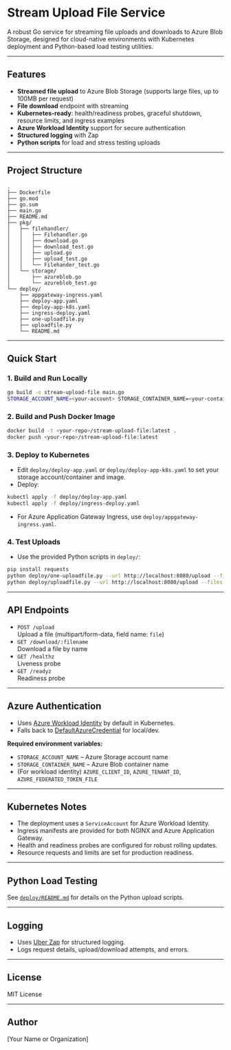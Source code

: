 # Stream Upload File Service

A robust Go service for streaming file uploads and downloads to Azure Blob Storage, designed for cloud-native environments with Kubernetes deployment and Python-based load testing utilities.

---

## Features

- **Streamed file upload** to Azure Blob Storage (supports large files, up to 100MB per request)
- **File download** endpoint with streaming
- **Kubernetes-ready**: health/readiness probes, graceful shutdown, resource limits, and ingress examples
- **Azure Workload Identity** support for secure authentication
- **Structured logging** with Zap
- **Python scripts** for load and stress testing uploads

---

## Project Structure

```
.
├── Dockerfile
├── go.mod
├── go.sum
├── main.go
├── README.md
├── pkg/
│   ├── filehandler/
│   │   ├── Filehandler.go
│   │   ├── download.go
│   │   ├── download_test.go
│   │   ├── upload.go
│   │   ├── upload_test.go
│   │   └── Filehander_test.go
│   └── storage/
│       ├── azureblob.go
│       └── azureblob_test.go
└── deploy/
    ├── appgateway-ingress.yaml
    ├── deploy-app.yaml
    ├── deploy-app-k8s.yaml
    ├── ingress-deploy.yaml
    ├── one-uploadfile.py
    ├── uploadfile.py
    └── README.md
```

---

## Quick Start

### 1. Build and Run Locally

```sh
go build -o stream-upload-file main.go
STORAGE_ACCOUNT_NAME=<your-account> STORAGE_CONTAINER_NAME=<your-container> ./stream-upload-file
```

### 2. Build and Push Docker Image

```sh
docker build -t <your-repo>/stream-upload-file:latest .
docker push <your-repo>/stream-upload-file:latest
```

### 3. Deploy to Kubernetes

- Edit `deploy/deploy-app.yaml` or `deploy/deploy-app-k8s.yaml` to set your storage account/container and image.
- Deploy:

```sh
kubectl apply -f deploy/deploy-app.yaml
kubectl apply -f deploy/ingress-deploy.yaml
```

- For Azure Application Gateway Ingress, use `deploy/appgateway-ingress.yaml`.

### 4. Test Uploads

- Use the provided Python scripts in `deploy/`:

```sh
pip install requests
python deploy/one-uploadfile.py --url http://localhost:8080/upload --file deploy/test1.zip
python deploy/uploadfile.py --url http://localhost:8080/upload --files deploy/test1.zip deploy/test2.zip
```

---

## API Endpoints

- `POST /upload`  
  Upload a file (multipart/form-data, field name: `file`)
- `GET /download/:filename`  
  Download a file by name
- `GET /healthz`  
  Liveness probe
- `GET /readyz`  
  Readiness probe

---

## Azure Authentication

- Uses [Azure Workload Identity](https://azure.github.io/azure-workload-identity/docs/) by default in Kubernetes.
- Falls back to [DefaultAzureCredential](https://pkg.go.dev/github.com/Azure/azure-sdk-for-go/sdk/azidentity#DefaultAzureCredential) for local/dev.

**Required environment variables:**

- `STORAGE_ACCOUNT_NAME` – Azure Storage account name
- `STORAGE_CONTAINER_NAME` – Azure Blob container name
- (For workload identity) `AZURE_CLIENT_ID`, `AZURE_TENANT_ID`, `AZURE_FEDERATED_TOKEN_FILE`

---

## Kubernetes Notes

- The deployment uses a `ServiceAccount` for Azure Workload Identity.
- Ingress manifests are provided for both NGINX and Azure Application Gateway.
- Health and readiness probes are configured for robust rolling updates.
- Resource requests and limits are set for production readiness.

---

## Python Load Testing

See [`deploy/README.md`](deploy/README.md) for details on the Python upload scripts.

---

## Logging

- Uses [Uber Zap](https://github.com/uber-go/zap) for structured logging.
- Logs request details, upload/download attempts, and errors.

---

## License

MIT License

---

## Author

[Your Name or Organization]